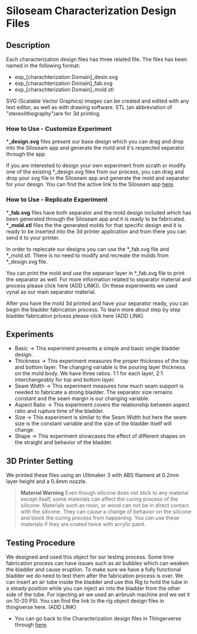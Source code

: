 # Siloseam Characterization Design Files

## Description

Each characterization design files has three related file.
The files has been named in the following format:
* exp_[charachterization Domain]_desin.svg
* exp_[charachterization Domain]_fab.svg
* exp_[charachterization Domain]_mold.stl

SVG (Scalable Vector Graphics) images can be created and edited with any text editor, as well as with drawing software.
STL (an abbreviation of "stereolithography")are for 3d printing. 

### How to Use - Customize Experiment
***_design.svg** files present our base design which you can drag and drop into the Siloseam app and generate the mold and it's respected separator through the app. 

If you are interested to design your own experiment from scrath or modify one of the existing *_design.svg files from our process, you can drag and drop your svg file in the Siloseam app and generate the mold and separator for your design.
You can find the active link to the Siloseam app [here](https://github.com/The-Hybrid-Atelier/siloseam/blob/master/tool/README_app.md).

### How to Use - Replicate Experiment
 ***_fab.svg** files have both separator and the mold design included which has been generated through the Siloseam app and it is ready to be fabricated.
 ***_mold.stl** files the the generated molds for that specific design and it is ready to be inserted into the 3d printer application and from there you can send it to your printer. 
 
 In order to replecate our designs you can use the *_fab.svg file and *_mold.stl. There is no need to modify and recreate the molds from *_design.svg file.
 
 You can print the mold and use the separaor layer in *_fab.svg file to print the separator as well.
 For more information related to separator material and process please click here (ADD LINK)).
 On these experiments we used vynal as our main separator material.
 
 After you have the mold 3d printed and have your separator ready, you can begin the bladder fabrication process.
 To learn more about step by step bladder fabrication pricess please click here (ADD LINK).
 
 

## Experiments
* Basic -> This experiment presents a simple and basic single bladder design.
* Thickness -> This experiment measures the proper thickness of the top and bottom layer. The changing variable is the pouring layer thickness on the mold body. We have three ratios. 1:1 for each layer, 2:1 interchangeably for top and bottom layer.
* Seam Width -> This experiment measures how much seam support is needed to fabricate a strong bladder. The separator size remains constant and the seam margin is our changing variable. 
* Aspect Ratio -> This experiment covers the relationship between aspect ratio and rupture time of the bladder.
* Size -> This experiment is similar to the Seam Width but here the seam size is the constant variable and the size of the bladder itself will change. 
* Shape -> This experiment showcases the effect of different shapes on the straight and behavior of the bladder. 

## 3D Printer Setting
We printed these files using an Ultimaker 3 with ABS filament at 0.2mm layer height and a 0.4mm nozzle. 


> **Material Warning**
> Even though silicone does not stick to any material except itself, some materials can affect the curing process of the silicone. Materials such as resin, or wood can not be in direct contact with the silicone. They can cause a change of behavior on the silicone and block the curing process from happening. You can use these materials if they are coated twice with acrylic paint. 



## Testing Procedure
We designed and used this object for our testing process. Some time fabrication process can have issues such as air bubbles which can weaken the bladder and cause eruption. To make sure we have a fully functional bladder we do need to test them after the fabrication process is over.
We can insert an air tube inside the bladder and use this Rig to hold the tube in a steady position while you can inject air into the bladder from the other side of the tube. For injecting air we used an airbrush machine and we set it on 10-20 PSI.
You can find the link to the rig object design files in thingiverse here. (ADD LINK)

* You can go back to the Characterization design files in Thingerverse through [here](https://www.thingiverse.com/thing:4283808/files).
